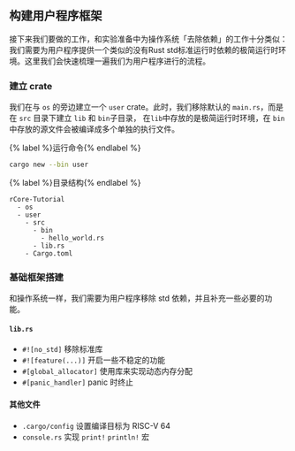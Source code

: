 ## 构建用户程序框架

接下来我们要做的工作，和实验准备中为操作系统「去除依赖」的工作十分类似：我们需要为用户程序提供一个类似的没有Rust std标准运行时依赖的极简运行时环境。这里我们会快速梳理一遍我们为用户程序进行的流程。

### 建立 crate

我们在与 `os` 的旁边建立一个 `user` crate。此时，我们移除默认的 `main.rs`，而是在 `src` 目录下建立 `lib` 和 `bin`子目录， 在`lib`中存放的是极简运行时环境，在 `bin`中存放的源文件会被编译成多个单独的执行文件。

{% label %}运行命令{% endlabel %}
```bash
cargo new --bin user
```

{% label %}目录结构{% endlabel %}
```
rCore-Tutorial
  - os
  - user
    - src
      - bin
        - hello_world.rs
      - lib.rs
    - Cargo.toml
```

### 基础框架搭建

和操作系统一样，我们需要为用户程序移除 std 依赖，并且补充一些必要的功能。

#### `lib.rs`

- `#![no_std]` 移除标准库
- `#![feature(...)]` 开启一些不稳定的功能
- `#[global_allocator]` 使用库来实现动态内存分配
- `#[panic_handler]` panic 时终止

#### 其他文件

- `.cargo/config` 设置编译目标为 RISC-V 64
- `console.rs` 实现 `print!` `println!` 宏
